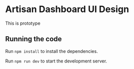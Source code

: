 
  # Artisan Dashboard UI Design

  This is prototype

  ## Running the code

  Run `npm install` to install the dependencies.

  Run `npm run dev` to start the development server.
  
